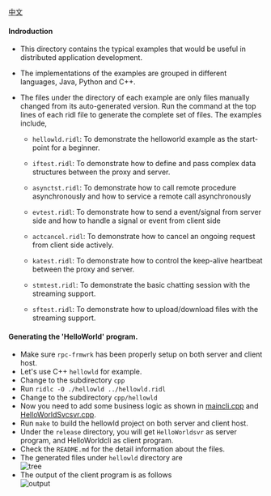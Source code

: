 [中文](https://github.com/zhiming99/rpc-frmwrk/blob/master/examples/README_cn.md)
#### Indroduction
* This directory contains the typical examples that would be useful in distributed application development.

* The implementations of the examples are grouped in different languages, Java, Python and C++.

* The files under the directory of each example are only files manually changed from its auto-generated version. Run the command at the top lines of each ridl file to generate the complete set of files. The examples include,

    * `hellowld.ridl`: To demonstrate the helloworld example as the start-point for a beginner. 

    * `iftest.ridl`: To demonstrate how to define and pass complex data structures between the proxy and server. 

    * `asynctst.ridl`: To demonstrate how to call remote procedure asynchronously and how to service a remote call asynchronously

    * `evtest.ridl`: To demonstrate how to send a event/signal from server side and how to handle a signal or event from client side

    * `actcancel.ridl`: To demonstrate how to cancel an ongoing request from client side actively.

    * `katest.ridl`: To demonstrate how to control the keep-alive heartbeat between the proxy and server.

    * `stmtest.ridl`: To demonstrate the basic chatting session with the streaming support.

    * `sftest.ridl`: To demonstrate how to upload/download files with the streaming support.

#### Generating the 'HelloWorld' program.
   * Make sure `rpc-frmwrk` has been properly setup on both server and client host.
   * Let's use C++ `hellowld` for example.
   * Change to the subdirectory `cpp`
   * Run `ridlc -O ./hellowld ../hellowld.ridl`
   * Change to the subdirectory `cpp/hellowld`
   * Now you need to add some business logic as shown in [maincli.cpp](https://github.com/zhiming99/rpc-frmwrk/blob/master/examples/cpp/hellowld/maincli.cpp) and [HelloWorldSvcsvr.cpp](https://github.com/zhiming99/rpc-frmwrk/blob/master/examples/cpp/hellowld/HelloWorldSvcsvr.cpp).   
   * Run `make` to build the hellowld project on both server and client host.
   * Under the `release` directory, you will get `HelloWorldsvr` as server program, and HelloWorldcli as client program.
   * Check the `README.md` for the detail information about the files.
   * The generated files under `hellowld` directory are   
   ![tree](https://github.com/zhiming99/rpc-frmwrk/blob/master/pics/hellowld-tree.png)
   * The output of the client program is as follows  
   ![output](https://github.com/zhiming99/rpc-frmwrk/blob/master/pics/hellowld.png)
